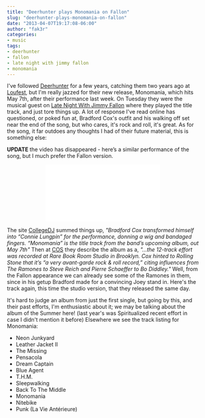 ```yaml
---
title: "Deerhunter plays Monomania on Fallon"
slug: "deerhunter-plays-monomania-on-fallon"
date: "2013-04-07T19:17:08-06:00"
author: "fak3r"
categories:
- music
tags:
- deerhunter
- fallon
- late night with jimmy fallon
- monomania
---
```


I've followed [Deerhunter](http://deerhuntertheband.blogspot.com/) for a few years, catching them two years ago at [Loufest](http://www.loufest.com/), but I'm really jazzed for their new release, Monomania, which hits May 7th, after their performance last week. On Tuesday they were the musical guest on [Late Night With Jimmy Fallon](http://www.latenightwithjimmyfallon.com/) where they played the title track, and just tore things up. A lot of response I've read online has questioned, or poked fun at, Bradford Cox's outfit and his walking off set near the end of the song, but who cares, it's rock and roll, it's great. As for the song, it far outdoes any thoughts I had of their future material, this is something else:

**UPDATE** the video has disappeared - here’s a similar performance of the song, but I much prefer the Fallon version.

<div align="center">
<iframe width=”640” height=”360” src=”https://www.youtube-nocookie.com/embed/NK47w6BnDYA” frameborder=”0” allowfullscreen></iframe>
</div>

<!-- more -->

The site [CollegeDJ](http://www.collegedj.net/2013/04/03/alternative/watch-deerhunter-performs-monomania-live-on-fallon-video/) summed things up, _"Bradford Cox transformed himself into “Connie Lungpin” for the performance, donning a wig and bandaged fingers. “Monomania” is the title track from the band’s upcoming album, out May 7th"_ Then at [COS](http://consequenceofsound.net/2013/04/deerhunter-debut-new-song-monomania-on-fallon/) they describe the album as a, _"...the 12-track effort was recorded at Rare Book Room Studio in Brooklyn. Cox hinted to Rolling Stone that it’s “a very avant-garde rock & roll record,” citing influences from The Ramones to Steve Reich and Pierre Schaeffer to Bo Diddley."_ Well, from the Fallon appearance we can already see some of the Ramones in them, since in his getup Bradford made for a convincing Joey stand in. Here's the track again, this time the studio version, that they released the same day.

It's hard to judge an album from just the first single, but going by this, and their past efforts, I'm enthusiastic about it; we may be talking about the album of the Summer here! (last year's was Spiritualized recent effort in case I didn't mention it before) Elsewhere we see the track listing for Monomania:

	
  * Neon Junkyard
  * Leather Jacket II
  * The Missing
  * Pensacola
  * Dream Captain
  * Blue Agent
  * T.H.M.
  * Sleepwalking
  * Back To The Middle
  * Monomania
  * Nitebike
  * Punk (La Vie Antérieure)

